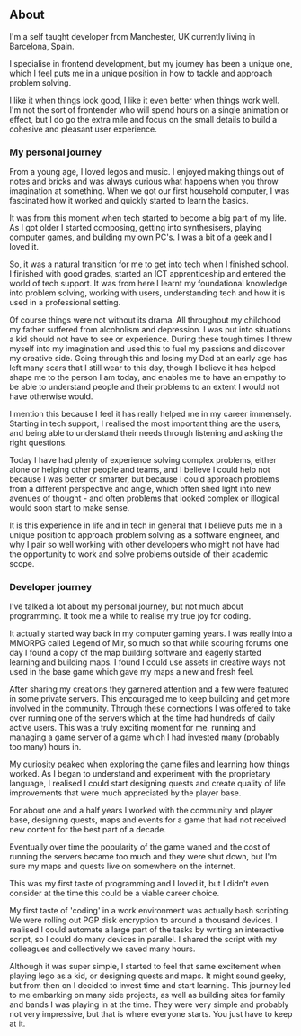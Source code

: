 ## About

I'm a self taught developer from Manchester, UK currently living in Barcelona, Spain.

I specialise in frontend development, but my journey has been a unique one, which I feel puts me in a unique position in how to tackle and approach problem solving.

I like it when things look good, I like it even better when things work well. I'm not the sort of frontender who will spend hours on a single animation or effect, but I do go the extra mile and focus on the small details to build a cohesive and pleasant user experience.

### My personal journey

From a young age, I loved legos and music. I enjoyed making things out of notes and bricks and was always curious what happens when you throw imagination at something. When we got our first household computer, I was fascinated how it worked and quickly started to learn the basics.

It was from this moment when tech started to become a big part of my life. As I got older I started composing, getting into synthesisers, playing computer games, and building my own PC's. I was a bit of a geek and I loved it.

So, it was a natural transition for me to get into tech when I finished school. I finished with good grades, started an ICT apprenticeship and entered the world of tech support. It was from here I learnt my foundational knowledge into problem solving, working with users, understanding tech and how it is used in a professional setting.

Of course things were not without its drama. All throughout my childhood my father suffered from alcoholism and depression. I was put into situations a kid should not have to see or experience. During these tough times I threw myself into my imagination and used this to fuel my passions and discover my creative side. Going through this and losing my Dad at an early age has left many scars that I still wear to this day, though I believe it has helped shape me to the person I am today, and enables me to have an empathy to be able to understand people and their problems to an extent I would not have otherwise would.

I mention this because I feel it has really helped me in my career immensely. Starting in tech support, I realised the most important thing are the users, and being able to understand their needs through listening and asking the right questions.

Today I have had plenty of experience solving complex problems, either alone or helping other people and teams, and I believe I could help not because I was better or smarter, but because I could approach problems from a different perspective and angle, which often shed light into new avenues of thought - and often problems that looked complex or illogical would soon start to make sense.

It is this experience in life and in tech in general that I believe puts me in a unique position to approach problem solving as a software engineer, and why I pair so well working with other developers who might not have had the opportunity to work and solve problems outside of their academic scope.

### Developer journey

I've talked a lot about my personal journey, but not much about programming. It took me a while to realise my true joy for coding.

It actually started way back in my computer gaming years. I was really into a MMORPG called Legend of Mir, so much so that while scouring forums one day I found a copy of the map building software and eagerly started learning and building maps. I found I could use assets in creative ways not used in the base game which gave my maps a new and fresh feel.

After sharing my creations they garnered attention and a few were featured in some private servers. This encouraged me to keep building and get more involved in the community. Through these connections I was offered to take over running one of the servers which at the time had hundreds of daily active users. This was a truly exciting moment for me, running and managing a game server of a game which I had invested many (probably too many) hours in.

My curiosity peaked when exploring the game files and learning how things worked. As I began to understand and experiment with the proprietary language, I realised I could start designing quests and create quality of life improvements that were much appreciated by the player base.

For about one and a half years I worked with the community and player base, designing quests, maps and events for a game that had not received new content for the best part of a decade.

Eventually over time the popularity of the game waned and the cost of running the servers became too much and they were shut down, but I'm sure my maps and quests live on somewhere on the internet.

This was my first taste of programming and I loved it, but I didn't even consider at the time this could be a viable career choice.

My first taste of 'coding' in a work environment was actually bash scripting. We were rolling out PGP disk encryption to around a thousand devices. I realised I could automate a large part of the tasks by writing an interactive script, so I could do many devices in parallel. I shared the script with my colleagues and collectively we saved many hours.

Although it was super simple, I started to feel that same excitement when playing lego as a kid, or designing quests and maps. It might sound geeky, but from then on I decided to invest time and start learning. This journey led to me embarking on many side projects, as well as building sites for family and bands I was playing in at the time. They were very simple and probably not very impressive, but that is where everyone starts. You just have to keep at it.
